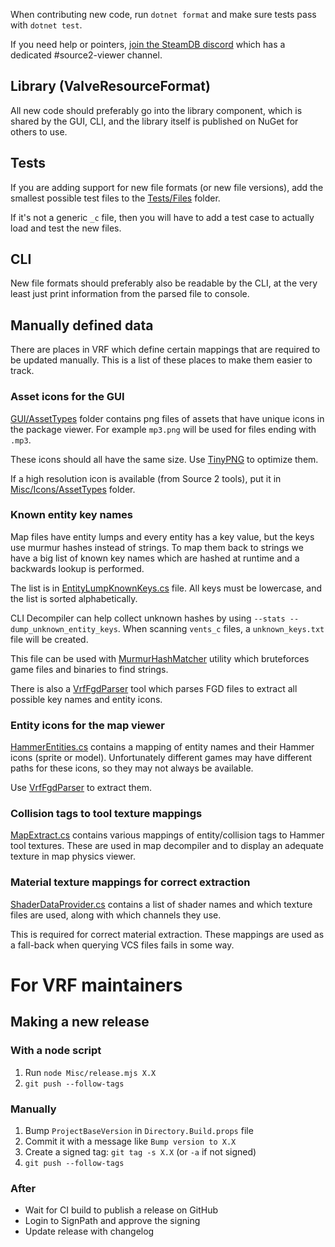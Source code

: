 When contributing new code, run `dotnet format` and make sure tests pass with `dotnet test`.

If you need help or pointers, [join the SteamDB discord](https://steamdb.info/discord/) which has a dedicated #source2-viewer channel.

## Library (ValveResourceFormat)

All new code should preferably go into the library component, which is shared by the GUI, CLI, and the library itself is published on NuGet for others to use.

## Tests

If you are adding support for new file formats (or new file versions),
add the smallest possible test files to the [Tests/Files](Tests/Files) folder.

If it's not a generic `_c` file, then you will have to add a test case to
actually load and test the new files.

## CLI

New file formats should preferably also be readable by the CLI,
at the very least just print information from the parsed file to console.

## Manually defined data

There are places in VRF which define certain mappings that are required to be updated manually.
This is a list of these places to make them easier to track.

### Asset icons for the GUI

[GUI/AssetTypes](GUI/AssetTypes/) folder contains png files of assets that have unique icons in the
package viewer. For example `mp3.png` will be used for files ending with `.mp3`.

These icons should all have the same size. Use [TinyPNG](https://tinypng.com/) to optimize them.

If a high resolution icon is available (from Source 2 tools), put it in [Misc/Icons/AssetTypes](Misc/Icons/AssetTypes) folder.

### Known entity key names

Map files have entity lumps and every entity has a key value, but the keys use murmur hashes instead of strings.
To map them back to strings we have a big list of known key names which are hashed at runtime and a backwards lookup is performed.

The list is in [EntityLumpKnownKeys.cs](ValveResourceFormat/Utils/EntityLumpKnownKeys.cs) file.
All keys must be lowercase, and the list is sorted alphabetically.

CLI Decompiler can help collect unknown hashes by using `--stats --dump_unknown_entity_keys`.
When scanning `vents_c` files, a `unknown_keys.txt` file will be created.

This file can be used with [MurmurHashMatcher](Misc/MurmurHashMatcher) utility which bruteforces game files and binaries to find strings.

There is also a [VrfFgdParser](Misc/VrfFgdParser) tool which parses FGD files to extract all possible key names and entity icons.

### Entity icons for the map viewer

[HammerEntities.cs](GUI/Utils/HammerEntities.cs) contains a mapping of entity names and their Hammer icons (sprite or model).
Unfortunately different games may have different paths for these icons, so they may not always be available.

Use [VrfFgdParser](Misc/VrfFgdParser) to extract them.

### Collision tags to tool texture mappings

[MapExtract.cs](ValveResourceFormat/IO/MapExtract.cs) contains various mappings of entity/collision tags to Hammer tool textures. These are used in map decompiler and to display an adequate texture in map physics viewer.

### Material texture mappings for correct extraction

[ShaderDataProvider.cs](ValveResourceFormat/IO/ShaderDataProvider.cs) contains a list of shader names and which texture files are used, along with which channels they use.

This is required for correct material extraction. These mappings are used as a fall-back when querying VCS files fails in some way.

# For VRF maintainers

## Making a new release

### With a node script
1. Run `node Misc/release.mjs X.X`
2. `git push --follow-tags`

### Manually
1. Bump `ProjectBaseVersion` in `Directory.Build.props` file
2. Commit it with a message like `Bump version to X.X`
3. Create a signed tag: `git tag -s X.X` (or `-a` if not signed)
4. `git push --follow-tags`

### After

- Wait for CI build to publish a release on GitHub
- Login to SignPath and approve the signing
- Update release with changelog
